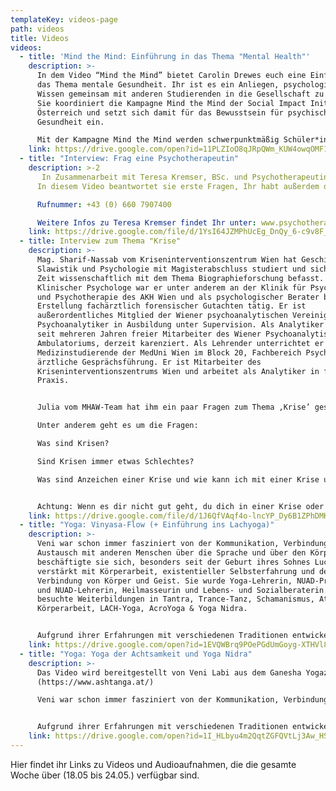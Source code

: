 ```yaml
---
templateKey: videos-page
path: videos
title: Videos
videos:
  - title: 'Mind the Mind: Einführung in das Thema "Mental Health"'
    description: >-
      In dem Video “Mind the Mind” bietet Carolin Drewes euch eine Einführung in
      das Thema mentale Gesundheit. Ihr ist es ein Anliegen, psychologisches
      Wissen gemeinsam mit anderen Studierenden in die Gesellschaft zu bringen.
      Sie koordiniert die Kampagne Mind the Mind der Social Impact Initiative in
      Österreich und setzt sich damit für das Bewusstsein für psychische
      Gesundheit ein.

      Mit der Kampagne Mind the Mind werden schwerpunktmäßig Schüler*innen durch interaktive Übungen, Rollenspiele und Gruppendiskussionen angesprochen. Nach Abschluss der fünften Welle der Kampagne sind 27 europäische Länder und mehr als 30.000 Schüler*innen erreicht worden. Das Projekt wird von der Europäischen Jugendstiftung und dem Europarat unterstützt.
    link: https://drive.google.com/open?id=11PLZIoO8qJRpQWm_KUW4owqOMF1min3l
  - title: "Interview: Frag eine Psychotherapeutin"
    description: >-2
       In Zusammenarbeit mit Teresa Kremser, BSc. und Psychotherapeutin in Ausbildung unter Supervision ermöglichen wir es Euch, Fragen zu klären, die ihr zum Thema Psychotherapie habt.
      In diesem Video beantwortet sie erste Fragen, Ihr habt außerdem die Möglichkeit sie bei weiteren Fragen oder für psychotherapeutische Beratung TELEFONISCH zu erreichen.

      Rufnummer: +43 (0) 660 7907400

      Weitere Infos zu Teresa Kremser findet Ihr unter: www.psychotherapie-kremser.at
    link: https://drive.google.com/file/d/1YsI64JZMPhUcEg_DnQy_6-c9v8F_GGgJ/view?usp=sharing
  - title: Interview zum Thema "Krise"
    description: >-
      Mag. Sharif-Nassab vom Kriseninterventionszentrum Wien hat Geschichte,
      Slawistik und Psychologie mit Magisterabschluss studiert und sich lange
      Zeit wissenschaftlich mit dem Thema Biographieforschung befasst. Als
      Klinischer Psychologe war er unter anderem an der Klinik für Psychoanalyse
      und Psychotherapie des AKH Wien und als psychologischer Berater bei der
      Erstellung fachärztlich forensischer Gutachten tätig. Er ist
      außerordentliches Mitglied der Wiener psychoanalytischen Vereinigung und
      Psychoanalytiker in Ausbildung unter Supervision. Als Analytiker ist er
      seit mehreren Jahren freier Mitarbeiter des Wiener Psychoanalytischen
      Ambulatoriums, derzeit karenziert. Als Lehrender unterrichtet er
      Medizinstudierende der MedUni Wien im Block 20, Fachbereich Psychiatrie
      ärztliche Gesprächsführung. Er ist Mitarbeiter des
      Kriseninterventionszentrums Wien und arbeitet als Analytiker in freier
      Praxis.


      Julia vom MHAW-Team hat ihm ein paar Fragen zum Thema ‚Krise’ gestellt. 

      Unter anderem geht es um die Fragen:

      Was sind Krisen?

      Sind Krisen immer etwas Schlechtes?

      Was sind Anzeichen einer Krise und wie kann ich mit einer Krise umgehen?


      Achtung: Wenn es dir nicht gut geht, du dich in einer Krise oder belastenden Situation befindest, dann gibt es immer Anlaufstellen, an die du dich wenden kannst. Eine davon ist das Kriseninterventionszentrum in Wien. Ähnliche Institutionen gibt es auch in anderen Städten! Auf unserer Website („Unterstützung finden”) findest du außerdem weitere hilfreiche Anlaufstellen, die dich unterstützen.” Passt auf euch auf und alles Liebe!
    link: https://drive.google.com/file/d/1J6QfVAqf4o-lncYP_Dy6B1ZPhDMKWDD8/view?usp=sharing
  - title: "Yoga: Vinyasa-Flow (+ Einführung ins Lachyoga)"
    description: >-
      Veni war schon immer fasziniert von der Kommunikation, Verbindung und dem
      Austausch mit anderen Menschen über die Sprache und über den Körper. So
      beschäftigte sie sich, besonders seit der Geburt ihres Sohnes Luca 1990,
      verstärkt mit Körperarbeit, existentieller Selbsterfahrung und der
      Verbindung von Körper und Geist. Sie wurde Yoga-Lehrerin, NUAD-Praktikerin
      und NUAD-Lehrerin, Heilmasseurin und Lebens- und Sozialberaterin. Sie
      besuchte Weiterbildungen in Tantra, Trance-Tanz, Schamanismus, Atem- und
      Körperarbeit, LACH-Yoga, AcroYoga & Yoga Nidra.


      Aufgrund ihrer Erfahrungen mit verschiedenen Traditionen entwickelte sie eine eigene Körperarbeit, die sie „FLOW-NUAD – The Art of Flow“ nennt.
    link: https://drive.google.com/open?id=1EVQWBrq9POePGdUmGoyg-XTHVl8AnjXG
  - title: "Yoga: Yoga der Achtsamkeit und Yoga Nidra"
    description: >-
      Das Video wird bereitgestellt von Veni Labi aus dem Ganesha Yogazentrum
      (https://www.ashtanga.at/)

      Veni war schon immer fasziniert von der Kommunikation, Verbindung und dem Austausch mit anderen Menschen über die Sprache und über den Körper. So beschäftigte sie sich, besonders seit der Geburt ihres Sohnes Luca 1990, verstärkt mit Körperarbeit, existentieller Selbsterfahrung und der Verbindung von Körper und Geist. Sie wurde Yoga-Lehrerin, NUAD-Praktikerin und NUAD-Lehrerin, Heilmasseurin und Lebens- und Sozialberaterin. Sie besuchte Weiterbildungen in Tantra, Trance-Tanz, Schamanismus, Atem- und Körperarbeit, LACH-Yoga, AcroYoga & Yoga Nidra.


      Aufgrund ihrer Erfahrungen mit verschiedenen Traditionen entwickelte sie eine eigene Körperarbeit, die sie „FLOW-NUAD – The Art of Flow“ nennt.
    link: https://drive.google.com/open?id=1I_HLbyu4m2QqtZGFQVtLj3Aw_HSTxr1w
---
```

Hier findet ihr Links zu Videos und Audioaufnahmen, die die gesamte Woche über (18.05 bis 24.05.) verfügbar sind.